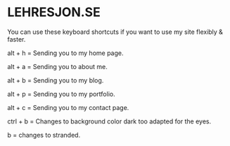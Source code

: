 <h1>LEHRESJON.SE</h1>
You can use these keyboard shortcuts if you want to use my site flexibly & faster.

alt + h = Sending you to my home page.

alt + a = Sending you to about me.

alt + b = Sending you to my blog.

alt + p = Sending you to my portfolio.

alt + c = Sending you to my contact page.

ctrl + b = Changes to background color dark too adapted for the eyes.

b = changes to stranded.
